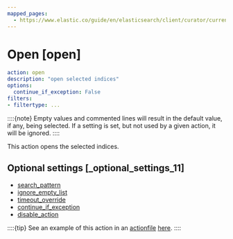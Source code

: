 ```yaml
---
mapped_pages:
  - https://www.elastic.co/guide/en/elasticsearch/client/curator/current/open.html
---
```


# Open [open]

```yaml
action: open
description: "open selected indices"
options:
  continue_if_exception: False
filters:
- filtertype: ...
```

::::{note}
Empty values and commented lines will result in the default value, if any, being selected.  If a setting is set, but not used by a given action, it will be ignored.
::::


This action opens the selected indices.

## Optional settings [_optional_settings_11]

* [search_pattern](/reference/option_search_pattern.md)
* [ignore_empty_list](/reference/option_ignore_empty.md)
* [timeout_override](/reference/option_timeout_override.md)
* [continue_if_exception](/reference/option_continue.md)
* [disable_action](/reference/option_disable.md)

::::{tip}
See an example of this action in an [actionfile](/reference/actionfile.md) [here](/reference/ex_open.md).
::::



